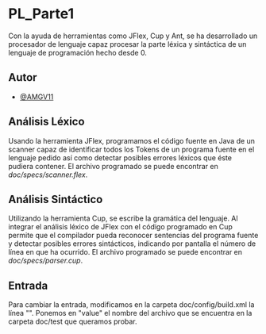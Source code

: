 
# PL_Parte1

Con la ayuda de herramientas como JFlex, Cup y Ant, se ha desarrollado un procesador de lenguaje capaz procesar la parte léxica y sintáctica de un lenguaje de programación hecho desde 0.


## Autor

- [@AMGV11](https://www.github.com/octokatherine)


## Análisis Léxico

Usando la herramienta JFlex, programamos el código fuente en Java de un scanner capaz de identificar todos los Tokens de un programa fuente en el lenguaje pedido así como detectar posibles errores léxicos que éste pudiera contener. El archivo programado se puede encontrar en *doc/specs/scanner.flex*.

## Análisis Sintáctico

Utilizando la herramienta Cup, se escribe la gramática del lenguaje. Al integrar el análisis léxico de JFlex con el código programado en Cup permite que el compilador pueda reconocer sentencias del programa fuente y detectar posibles errores sintácticos, indicando por pantalla el número de línea en que ha ocurrido. El archivo programado se puede encontrar en *doc/specs/parser.cup*.

## Entrada

Para cambiar la entrada, modificamos en la carpeta doc/config/build.xml la línea "". Ponemos en "value" el nombre del archivo que se encuentra en la carpeta doc/test que queramos probar.
